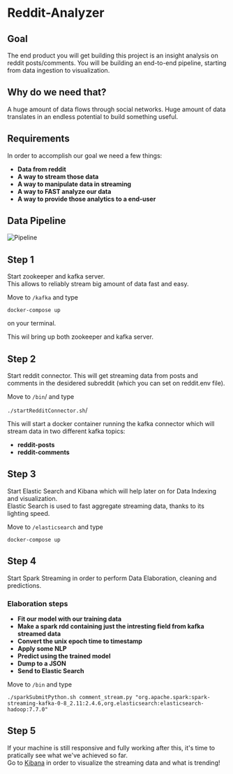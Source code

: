 # Reddit-Analyzer

## Goal

The end product you will get building this project is an insight analysis on reddit posts/comments.
You will be building an end-to-end pipeline, starting from data ingestion to visualization. 

## Why do we need that?

A huge amount of data flows through social networks. 
Huge amount of data translates in an endless potential to build something useful.

## Requirements
In order to accomplish our goal we need a few things:
* **Data from reddit** 
* **A way to stream those data**
* **A way to manipulate data in streaming**
* **A way to FAST analyze our data**
* **A way to provide those analytics to a end-user**

## Data Pipeline

![Pipeline]()

## Step 1

Start zookeeper and kafka server. <br/>This allows to reliably stream big amount of data fast and easy.

Move to ```/kafka``` and type  

```docker-compose up``` 

on your terminal.

This wil bring up both zookeeper and kafka server.

## Step 2

Start reddit connector. This will get streaming data from posts and comments in the desidered subreddit (which you can set on reddit.env file).

Move to ```/bin```/ and type

```./startRedditConnector.sh```/

This will start a docker container running the kafka connector which will stream data in two different kafka topics:
* **reddit-posts**
* **reddit-comments**

## Step 3 

Start Elastic Search and Kibana which will help later on for Data Indexing and visualization. <br/>
Elastic Search is used to fast aggregate streaming data, thanks to its lighting speed.

Move to ```/elasticsearch``` and type

```docker-compose up```

## Step 4

Start Spark Streaming in order to perform Data Elaboration, cleaning and predictions.

### Elaboration steps

* **Fit our model with our training data**
* **Make a spark rdd containing just the intresting field from kafka streamed data**
* **Convert the unix epoch time to timestamp**
* **Apply some NLP**
* **Predict using the trained model**
* **Dump to a JSON**
* **Send to Elastic Search**

Move to ```/bin``` and type

```./sparkSubmitPython.sh comment_stream.py "org.apache.spark:spark-streaming-kafka-0-8_2.11:2.4.6,org.elasticsearch:elasticsearch-hadoop:7.7.0"``` <br/>

## Step 5

If your machine is still responsive and fully working after this, it's time to pratically see what we've achieved so far. <br/>
Go to [Kibana](http://localhost:5061) in order to visualize the streaming data and what is trending!
